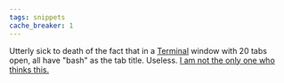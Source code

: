 ```yaml
---
tags: snippets
cache_breaker: 1
---
```


Utterly sick to death of the fact that in a [Terminal](/wiki/Terminal) window with 20 tabs open, all have "bash" as the tab title. Useless. [I am not the only one who thinks this.](http://pseudogreen.org/blog/set_tab_names_in_leopard_terminal.html)
